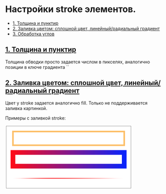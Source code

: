 # Настройки stroke элементов.
* [1. Толщина и пунктир](#thickness-dashed)
* [2. Заливка цветом: сплошной цвет, линейный/радиальный градиент](#color)
* [3. Обработка углов](#line-join-cap)

## [1. Толщина и пунктир](id:thickness-dashed)
Толщина обводки просто задается числом в пикселях, аналогично позиции в ключе
 градиента ``

## [2. Заливка цветом: сплошной цвет, линейный/радиальный градиент](id:color)
Цвет у stroke задается аналогично fill. Только не поддерживается заливка
 картинкой.

Примеры с заливкой stroke:

<script>
  new anychart.elements.Background()
      .fill('none')
      .stroke('5 orange .7')
      .bounds(new anychart.math.Rect(22, 18, stage.width() - 44, stage.height() /3 - 22))
      .container(stage)
      .draw();
  new anychart.elements.Background()
      .fill('none')
      .stroke(['red', 'blue'], 15)
      .bounds(new anychart.math.Rect(22, stage.height() /3 + 18 , stage.width() - 44, stage.height() /3 - 22))
      .container(stage)
      .draw();
  new anychart.elements.Background()
      .fill('none')
      .stroke({
        keys: ['.1 red', 'white'],
        cx: .5,
        cy: .5,
        fx: .3,
        fy: .4
      }, 4)
      .bounds(new anychart.math.Rect(22 , 3* stage.height() /3 - 35, stage.width() - 44 , 5))
      .container(stage)
      .draw();
</script>
![alt](../images/stroke_color.png)

